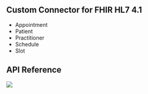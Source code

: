 ## Custom Connector for FHIR HL7 4.1 
- Appointment
- Patient
- Practitioner
- Schedule
- Slot

## API Reference
<img src="https://github.com/microsoft/FHIRPower/blob/main/SampleFHIRCustomConnector/images/APIReference.JPG">


